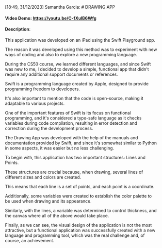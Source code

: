 [18:49, 31/12/2023] Samantha Garcia: # DRAWING APP
#### Video Demo:  <https://youtu.be/C-fXuIB6Wfg>
#### Description:

This application was developed on an iPad using the Swift Playground app.

The reason it was developed using this method was to experiment with new ways of coding and also to explore a new programming language.

During the CS50 course, we learned different languages, and since Swift was new to me, I decided to develop a simple, functional app that didn't require any additional support documents or references.

Swift is a programming language created by Apple, designed to provide programming freedom to developers.

It's also important to mention that the code is open-source, making it adaptable to various projects.

One of the important features of Swift is its focus on functional programming, and it's considered a type-safe language as it checks variables during code compilation, resulting in error detection and correction during the development process.

The Drawing App was developed with the help of the manuals and documentation provided by Swift, and since it's somewhat similar to Python in some aspects, it was easier but no less challenging.

To begin with, this application has two important structures: Lines and Points.

These structures are crucial because, when drawing, several lines of different sizes and colors are created.

This means that each line is a set of points, and each point is a coordinate.

Additionally, some variables were created to establish the color palette to be used when drawing and its appearance.

Similarly, with the lines, a variable was determined to control thickness, and the canvas where all of the above would take place.

Finally, as we can see, the visual design of the application is not the most attractive, but a functional application was successfully created with a new language and programming tool, which was the real challenge and, of course, an achievement.
